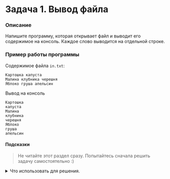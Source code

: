 # Задача 1. Вывод файла

### Описание
Напишите программу, которая открывает файл и выводит его содержимое на консоль. Каждое слово выводится на отдельной строке.

### Пример работы программы
Содержимое файла `in.txt`:
```
Картошка капуста
Малина клубника черешня
Яблоко груша апельсин
```
Вывод на консоль
```
Картошка
капуста
Малина
клубника
черешня
Яблоко
груша
апельсин
```
#### Подсказки

> Не читайте этот раздел сразу. Попытайтесь сначала решить задачу самостоятельно :)

<details>

<summary>Что использовать для решения.</summary>

Для работы с файлом в режиме чтения используйте тип `std::ifstream`.

Для работы со строками вы можете использовать как обычные строки (`char *`), так и тип `std::string`.

Если вы используете обычные строки, вам нужно заранее выделить память под переменную, в которую вы будете записывать очередную попытку пользователя.

Для вывода на консоль используйте `std::cout`.

Практически такое же задание мы делали на лекции.

</details>
